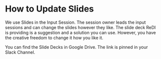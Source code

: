 # How to Update Slides

We use Slides in the Input Session. The session owner leads the input sessions and can change the slides however they like. The slide deck ReDI is providing is a suggestion and a solution you can use. However, you have the creative freedom to change it how you like it. 

You can find the Slide Decks in Google Drive. The link is pinned in your Slack Channel. 
